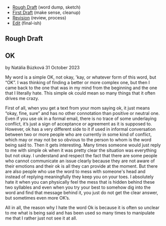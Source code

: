 - [Rough Draft](rough-draft.md) (word dump, sketch)
- [First Draft](first-draft.md) (make sense, cleanup)
- [Revision](revision.md) (review, process)
- [Edit](index.md) (final-ish)

## Rough Draft

## OK

by Natália Búzková
31 October 2023

My word is a simple OK, not okay, 'kay, or whatever form of this word, but “OK”. I was thinking of finding a better or more complex one, but then I came back to the one that was in my mind from the beginning and the one that I literally hate. This simple ok could mean so many things that it often drives me crazy.

First of all, when you get a text from your mom saying ok, it just means “okay, fine, sure” and has no other connotation than positive or neutral one. Even if you use ok in a formal email, there is no trace of some underlaying conflict, it’s just a sign of acceptance or agreement as it is supposed to.
	However, ok has a very different side to it if used in informal conversation between two or more people who are currently in some kind of conflict, which may or may not be so obvious to the person to whom is the word being said to. Then it gets interesting. Many times someone would just reply to me with simple ok when it was pretty clear the situation was everything but not okay. I understand and respect the fact that there are some people who cannot communicate an issue clearly because they are not aware of their emotions and their ok is all they can provide at the moment. But there are also people who use the word to mess with someone's head and instead of replying meaningfully they keep you on your toes.
	I absolutely hate it when you can physically feel the mess that is hidden behind these two syllables and even when you try your best to somehow dig into the word and find that message behind it, you just do not get the clear answer, but sometimes even more OK’s.

All in all, the reason why I hate the word Ok is because it is often so unclear to me what is being said and has been used so many times to manipulate me that I rather just not see it at all.

 
